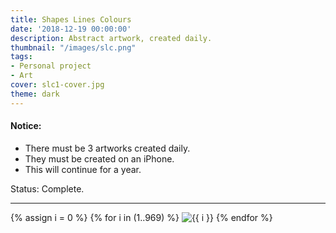 ```yaml
---
title: Shapes Lines Colours
date: '2018-12-19 00:00:00'
description: Abstract artwork, created daily.
thumbnail: "/images/slc.png"
tags:
- Personal project
- Art
cover: slc1-cover.jpg
theme: dark
---
```


#### Notice:

* There must be 3 artworks created daily.
* They must be created on an iPhone.
* This will continue for a year.

Status: Complete.

--- 

<div class="grid wide">
	{% assign i = 0 %}
	{% for i in (1..969) %}
	<img src="https://res.cloudinary.com/dp5mvntv7/image/upload/c_scale,w_600/p1/{{ i }}.jpg" alt="{{ i }}" title="{{ i }}" />
	{% endfor %}
</div>